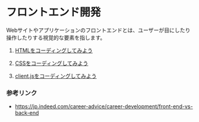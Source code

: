 # フロントエンド開発
Webサイトやアプリケーションのフロントエンドとは、ユーザーが目にしたり操作したりする視覚的な要素を指します。

1. [HTMLをコーディングしてみよう](./front/html.md)

1. [CSSをコーディングしてみよう](./front/css.md)

1. [client.jsをコーディングしてみよう](./front/client.md)

### 参考リンク
- https://jp.indeed.com/career-advice/career-development/front-end-vs-back-end